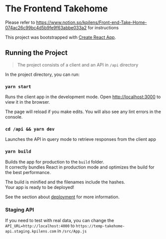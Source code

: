 # The Frontend Takehome

Please refer to <https://www.notion.so/kpilens/Front-end-Take-Home-074ac26c99bc4d5b9fe9f63abbe033a2> for instructions

This project was bootstrapped with [Create React App](https://github.com/facebook/create-react-app).

## Running the Project

> The project consists of a client and an API in `/api` directory

In the project directory, you can run:

### `yarn start`

Runs the client app in the development mode.
Open [http://localhost:3000](http://localhost:3000) to view it in the browser.

The page will reload if you make edits.
You will also see any lint errors in the console.

### `cd /api && yarn dev`

Launches the API in query mode to retrieve responses from the client app

### `yarn build`

Builds the app for production to the `build` folder.<br />
It correctly bundles React in production mode and optimizes the build for the best performance.

The build is minified and the filenames include the hashes.<br />
Your app is ready to be deployed!

See the section about [deployment](https://facebook.github.io/create-react-app/docs/deployment) for more information.

### Staging API

If you need to test with real data, you can change the `API_URL=http://localhost:4000` to `https://temp-takehome-api.staging.kpilens.com` in `/src/App.js`
